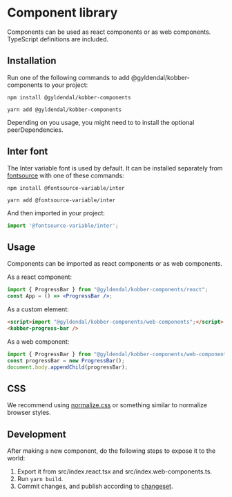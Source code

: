 # Component library

Components can be used as react components or as web components.<br />
TypeScript definitions are included.

## Installation

Run one of the following commands to add @gyldendal/kobber-components to your project:


```
npm install @gyldendal/kobber-components
```

```
yarn add @gyldendal/kobber-components
```

Depending on you usage, you might need to to install the optional peerDependencies.

## Inter font

The Inter variable font is used by default.
It can be installed separately from [fontsource](https://fontsource.org/fonts/inter/) with one of these commands:


```
npm install @fontsource-variable/inter
```

```
yarn add @fontsource-variable/inter
```

And then imported in your project:

```JavaScript
import '@fontsource-variable/inter';
```

## Usage

Components can be imported as react components or as web components.

As a react component:

```jsx
import { ProgressBar } from "@gyldendal/kobber-components/react";
const App = () => <ProgressBar />;
```

As a custom element:

```html
<script>import "@gyldendal/kobber-components/web-components";</script>
<kobber-progress-bar />
```

As a web component:

```JavaScript
import { ProgressBar } from "@gyldendal/kobber-components/web-components";
const progressBar = new ProgressBar();
document.body.appendChild(progressBar);
```

## CSS

We recommend using [normalize.css](https://github.com/necolas/normalize.css/) or something similar to normalize browser styles.

## Development

After making a new component, do the following steps to expose it to the world:

1. Export it from src/index.react.tsx and src/index.web-components.ts.
2. Run `yarn build`.
3. Commit changes, and publish according to [changeset](../../.changeset/README.md).
